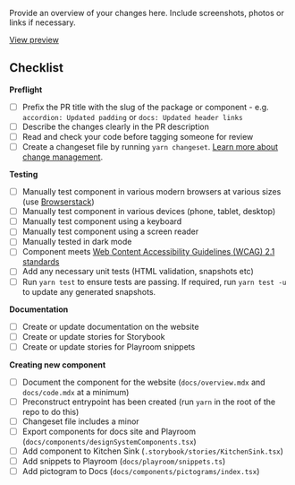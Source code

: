 Provide an overview of your changes here. Include screenshots, photos or links if necessary.

[View preview](https://design-system.agriculture.gov.au/pr-preview/pr-[PR_NUMBER])

## Checklist

**Preflight**

- [ ] Prefix the PR title with the slug of the package or component - e.g. `accordion: Updated padding` or `docs: Updated header links`
- [ ] Describe the changes clearly in the PR description
- [ ] Read and check your code before tagging someone for review
- [ ] Create a changeset file by running `yarn changeset`. [Learn more about change management](https://design-system.agriculture.gov.au/guides/change-management).

**Testing**

- [ ] Manually test component in various modern browsers at various sizes (use [Browserstack](https://www.browserstack.com/))
- [ ] Manually test component in various devices (phone, tablet, desktop)
- [ ] Manually test component using a keyboard
- [ ] Manually test component using a screen reader
- [ ] Manually tested in dark mode
- [ ] Component meets [Web Content Accessibility Guidelines (WCAG) 2.1 standards](https://www.w3.org/TR/WCAG21/)
- [ ] Add any necessary unit tests (HTML validation, snapshots etc)
- [ ] Run `yarn test` to ensure tests are passing. If required, run `yarn test -u` to update any generated snapshots.

**Documentation**

- [ ] Create or update documentation on the website
- [ ] Create or update stories for Storybook
- [ ] Create or update stories for Playroom snippets

**Creating new component**

- [ ] Document the component for the website (`docs/overview.mdx` and `docs/code.mdx` at a minimum)
- [ ] Preconstruct entrypoint has been created (run `yarn` in the root of the repo to do this)
- [ ] Changeset file includes a minor
- [ ] Export components for docs site and Playroom (`docs/components/designSystemComponents.tsx`)
- [ ] Add component to Kitchen Sink (`.storybook/stories/KitchenSink.tsx`)
- [ ] Add snippets to Playroom (`docs/playroom/snippets.ts`)
- [ ] Add pictogram to Docs (`docs/components/pictograms/index.tsx`)
